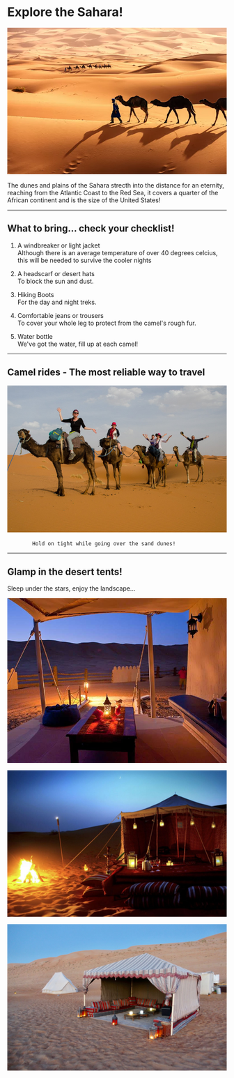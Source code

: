 #  **Explore the Sahara!**

![Wide image of The Sahara Desert with camels in the foreground](./static/images/front.image.webp)

The dunes and plains of the Sahara strecth into the distance for an eternity, reaching from the Atlantic Coast to the Red Sea, it covers a quarter of the African continent and is the size of the United States!

---

## **What to bring... check your checklist!**

1.  A windbreaker or light jacket  
Although there is an average temperature of over 40 degrees celcius, this will be needed to survive the cooler nights

2. A headscarf or desert hats  
To block the sun and dust.

3. Hiking Boots  
For the day and night treks.

4. Comfortable jeans or trousers  
To cover your whole leg to protect from the camel's rough fur.

5. Water bottle  
We've got the water, fill up at each camel!

---

## **Camel rides** - The most reliable way to travel

![Group image of people riding camels in desert](./static/images/camel_ride.jpg)

            Hold on tight while going over the sand dunes!

---

## **Glamp in the desert tents!**

Sleep under the stars, enjoy the landscape...

![Inside shot of tent lit by lanterns in the evening](./static/images/inside_of_tent.jpg)

![Outside shot image of tent lit by campfire](./static/images/tent_with_campfire.jpg)

![outside image of tent](./static/images/outside_tent.jpg)

